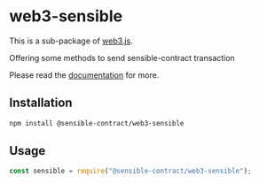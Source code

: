 # web3-sensible

This is a sub-package of [web3.js][repo].

Offering some methods to send sensible-contract transaction

Please read the [documentation][docs] for more.

## Installation

```bash
npm install @sensible-contract/web3-sensible
```

## Usage

```js
const sensible = require("@sensible-contract/web3-sensible");
```

[docs]: http://bitcoinsv-web3js.readthedocs.io/en/1.0/
[repo]: https://github.com/sensible-contract/web3.js
